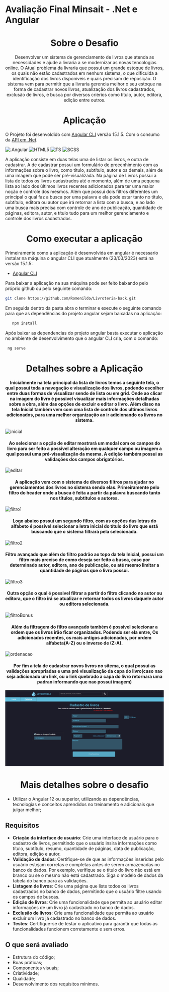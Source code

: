 # Avaliação Final Minsait - .Net e Angular

<h1 align="center" > Sobre o Desafio </h1>

<p align="center">
    Desenvolver um sistema de gerenciamento de livros que atenda as necessidades e ajude a livraria a se modernizar as novas tencologias online. O Atual problema da livraria que possui um grande estoque de livros, os quais não estão cadastrados em nenhum sistema, o que dificulda a identificação dos livros disponiveis e quais precisam de reposição. O sistema vem para permitir que a livraria gerencia melhor o seu estoque na forma de cadastrar novos livros, atualização dos livros cadastrados, exclusão de livros, e busca por diversos criérios como titulo, autor, editora, edição entre outros.
</p>

<h1 align="center" > Aplicação </h1>

O Projeto foi desenvoldido com [Angular CLI](https://github.com/angular/angular-cli) versão 15.1.5. Com o consumo da [API em .Net](https://github.com/Romenildo/Livroteria-back).

<p align="center">
  
  ![.Angular](https://img.shields.io/badge/Angular-DD0031?style=for-the-badge&logo=angular&logoColor=white)
  ![HTML5](https://img.shields.io/badge/HTML5-E34F26?style=for-the-badge&logo=html5&logoColor=white)
  ![TS](https://img.shields.io/badge/TypeScript-007ACC?style=for-the-badge&logo=typescript&logoColor=white)
  ![SCSS](https://img.shields.io/badge/Scss-CC6699?style=for-the-badge&logo=scss&logoColor=white)
 </p>

<p style = "text-align:capitalize">
    A aplicação consiste em duas telas uma de listar os livros, e outra de cadastrar. A de cadastrar possui um formulário de preecnhimento com as informações sobre o livro, como título, subtítulo, autor e os demais, além de uma imagem que pode ser pré-visualizada.      
    Na página de Livros possui a lista de todos os livros cadastrados até o momento, além de uma pequena lista ao lado dos últimos livros recentes adicionados para ter uma maior noção e controle dos mesmos. Além que possui dois filtros diferentes um principal o qual faz a busca por uma palavra e ela pode estar tanto no título, subtítulo, editora ou autor que irá retornar a lista com a busca, e ao lado uma busca mais precisa com controle de ano de publicação, quantidade de páginas, editora, autor, e título tudo para um melhor gerenciamento e controle dos livros cadastrados. 
</p>

 <h1 align="center" > Como executar a aplicação</h1>

Primeiramente como a aplicação é desenvolvida em angular é necessario instalar na máquina o angular CLI que atualmente (23/03/2023) está na versão 15.1.5:
   
- [Angular CLI](https://github.com/angular/angular-cli) 

 Para baixar a aplicação na sua máquina pode ser feito baixando pelo próprio github ou pelo seguinte comando:
```sh
git clone https://github.com/Romenildo/Livroteria-back.git
```

Em seguida dentro da pasta abra o terminar e execute o seguinte comando para que as dependências do projeto angular sejam baixadas na aplicação: 
```sh
   npm install
```
Após baixar as dependencias do projeto angular basta executar o aplicação no ambiente de desenvolvimento que o angular CLI cria, com o comando:
```sh
 ng serve
```
<h1 align="center" > Detalhes sobre a Aplicação </h1>

<h4 align="center"> 
    Inicialmente na tela principal da lista de livros temos a seguinte tela, o qual possui toda a navegação e visualização dos livros, podendo escolher entre duas formas de visualizar sendo de lista ou em grid. Onde ao clicar na imagem do livro é possivel visualizar mais informações detalhadas sobre a obra, além das opções de excluir e editar o livro.
    Além disso na tela Inicial também vem com uma lista de controle dos ultimos livros adicionados, para uma melhor organização ao ir adicionando os livros no sistema.
</h4>

![inicial](https://github.com/Romenildo/Treinamento-GIT/blob/master/imgs/projeto-final/gifs/TelaInicial2.gif)

<h4 align="center"> 
    Ao selecionar a opção de editar mostrará um modal com os campos do livro para ser feito a possivel alteração em qualquer campo ou imagem a qual possui uma pré-visualização da mesma. A edição também possui as validações dos campos obrigatórios.
</h4>

![editar](https://github.com/Romenildo/Treinamento-GIT/blob/master/imgs/projeto-final/gifs/Editar.gif)


<h4 align="center"> 
    A aplicação vem com o sistema de diversos filtros para ajudar no gerenciamentos dos livros no sistema sendo elas. Primeiramente pelo filtro do header onde a busca é feita a partir da palavra buscando tanto nos títulos, subtitulos e autores.
</h4>

![filtro1](https://github.com/Romenildo/Treinamento-GIT/blob/master/imgs/projeto-final/gifs/filtroheader.gif)

<h4 align="center"> 
    Logo abaixo possui um segundo filtro, com as opções das letras do alfabeto é possivel selecionar a letra inicial do título do livro que está buscando que o sistema filtrará pela selecionada.
</h4>

![filtro2](https://github.com/Romenildo/Treinamento-GIT/blob/master/imgs/projeto-final/gifs/filtroLetras.gif)

<h4 align="center"> 
    Filtro avançado que além do filtro padrão ao topo da tela Inicial, possui um filtro mais preciso de como deseja ser feito a busca, caso por determinado autor, editora, ano de publicação, ou até mesmo limitar a quantidade de páginas que o livro possui.
</h4>

![filtro3](https://github.com/Romenildo/Treinamento-GIT/blob/master/imgs/projeto-final/gifs/filtroAvancado.gif)

<h4 align="center"> 
    Outra opção o qual é possivel filtrar a partir do filtro clicando no autor ou editora, que o filtro irá se atualizar e retornar todos os livros daquele autor ou editora selecionada.
</h4>

![filtroBonus](https://github.com/Romenildo/Treinamento-GIT/blob/master/imgs/projeto-final/gifs/filtroAutor.gif)

<h4 align="center"> 
    Além da filtragem do filtro avançado também é possivel selecionar a ordem que os livros irão ficar organizados. Podendo ser ela entre, Os adicionados recentes, os mais antigos adicionados, por ordem alfabeta(A-Z) ou o inverso de (Z-A).
</h4>

![ordenacao](https://github.com/Romenildo/Treinamento-GIT/blob/master/imgs/projeto-final/gifs/ordenacao.gif)

<h4 align="center"> 
    Por fim a tela de cadastrar novos livros no sitema, o qual possui as validações apropriadas e uma pré visualização da capa do livro(caso nao seja adicionado um link, ou o link quebrado a capa do livro retornara uma padrao informando que nao possui imagem)
</h4>

![cadastrar](https://github.com/Romenildo/Treinamento-GIT/blob/master/imgs/projeto-final/cadastrar.png)


<h1 align="center" > Mais detalhes sobre o desafio </h1>

- Utilizar o Angular 12 ou superior, utilizando as dependências, tecnologias e conceitos aprendidos no treinamento e adicionais que julgar melhor;

<h2> Requisitos</h2>

- <b>Criação da interface de usuário</b>: Crie uma interface de usuário para o cadastro de livros, permitindo que
o usuário insira informações como título, subtítulo, resumo, quantidade de páginas, data de publicação,
editora, edição e autor.
- <b>Validação de dados</b>: Certifique-se de que as informações inseridas pelo usuário estejam corretas e
completas antes de serem armazenadas no banco de dados. Por exemplo, verifique se o título do livro não está em branco ou se o mesmo não está cadastrado. Siga o modelo de dados da tabela do banco para as validações.
- <b>Listagem de livros</b>: Crie uma página que liste todos os livros cadastrados no banco de dados, permitindo
que o usuário filtre usando os campos de buscas.
- <b>Edição de livros</b>: Crie uma funcionalidade que permita ao usuário editar informações de um livro já
cadastrado no banco de dados.
- <b>Exclusão de livros</b>: Crie uma funcionalidade que permita ao usuário excluir um livro já cadastrado no
banco de dados.
- <b>Testes</b>: Certifique-se de testar o aplicativo para garantir que todas as funcionalidades funcionem
corretamente e sem erros.

<h2> O que será avaliado</h2>

- Estrutura do código;    
- Boas práticas;    
- Componentes visuais;    
- Criatividade;    
- Qualidade;    
- Desenvolvimento dos requisitos mínimos.    
